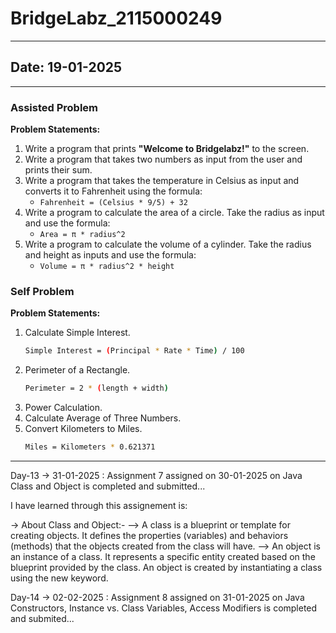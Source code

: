 # BridgeLabz_2115000249

---

## Date: 19-01-2025  

---

### Assisted Problem
 

**Problem Statements:**  
1. Write a program that prints **"Welcome to Bridgelabz!"** to the screen.  
2. Write a program that takes two numbers as input from the user and prints their sum.  
3. Write a program that takes the temperature in Celsius as input and converts it to Fahrenheit using the formula:  
   - `Fahrenheit = (Celsius * 9/5) + 32`  
4. Write a program to calculate the area of a circle. Take the radius as input and use the formula:  
   - `Area = π * radius^2`  
5. Write a program to calculate the volume of a cylinder. Take the radius and height as inputs and use the formula:  
   - `Volume = π * radius^2 * height` 


### Self Problem
 

**Problem Statements:**  
1. Calculate Simple Interest.
    ```bash
    Simple Interest = (Principal * Rate * Time) / 100
2. Perimeter of a Rectangle.
    ```bash
    Perimeter = 2 * (length + width)
3. Power Calculation.  
4. Calculate Average of Three Numbers. 
5. Convert Kilometers to Miles. 
    ```bash
    Miles = Kilometers * 0.621371

---

Day-13 -> 31-01-2025 : Assignment 7 assigned on 30-01-2025 on Java Class and Object is completed and submitted...

I have learned through this assignement is:

-> About Class and Object:-
--> A class is a blueprint or template for creating objects. It defines the properties (variables) and behaviors (methods) that the objects created from the class will have.
--> An object is an instance of a class. It represents a specific entity created based on the blueprint provided by the class. An object is created by instantiating a class using the new keyword.


Day-14 -> 02-02-2025 : Assignment 8 assigned on 31-01-2025 on Java Constructors, Instance vs. Class Variables, Access Modifiers is completed and submited...
